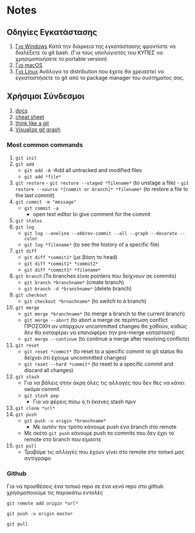# Notes

## Οδηγίες Εγκατάστασης

1. [Για Windows](https://git-scm.com/download/win)
    Κατά την διάρκεια της εγκατάστασης φροντίστε να διαλέξετε το git bash.
    (Για τους υπολογιστές του ΚΥΠΕΣ να χρησιμοποιήσετε το portable version)
2. [Για macOS](https://git-scm.com/download/mac)
3. [Για Linux](https://git-scm.com/download/linux)
    Ανάλογα το distribution που έχετε θα χρειαστεί να εγκαταστήσετε το git από το package manager του συστήματος σας.

## Χρήσιμοι Σύνδεσμοι

1. [docs](https://git-scm.com/doc)
2. [cheat sheet](https://www.freecodecamp.org/news/git-cheat-sheet/)
3. [think like a git](https://think-like-a-git.net/sections/about-this-site.html)
4. [Visualize git graph](https://git-school.github.io/visualizing-git/#free)

### Most common commands

1. `git init`
2. `git add`
    - `git add -A`
        -Add all untracked and modified files
    - `git add *file*`
3. `git restore`
        - `git restore --staged *filename*` (to unstage a file)
        - `git restore --source *[commit or branch]* *filename*` (to restore a file to the last commit)
4. `git commit -m "message"`
    - `git commit -a`
        - open text editor to give comment for the commit
5. `git status`
6. `git log`
    - `git log --oneline --abbrev-commit --all --graph --decorate --color`
    - `git log *filename*` (to see the history of a specific file)
7. `git diff`
    - `git diff *commit1*` (με βάση το head)
    - `git diff *commit1* *commit2*`
    - `git diff *commit1* *filename*`
8. `git branch` (Τα branches είναι pointers που δείχνουν σε commits)
    - `git branch *branchname*` (create branch)
    - `git branch -d *branchname*` (delete branch)
9. `git checkout`
    - `git checkout *brnachname*` (to switch to a branch)
10. `git merge`
    - `git merge *branchname*` (to merge a branch to the current branch)
    - `git merge --abort` (to abort a merge σε περίπτωση conflict ΠΡΟΣΟΧΗ αν υπάρχουν uncommitted changes θα χαθούν, καθώς δεν θα καταφέρει να επαναφέρει την pre-merge κατασταση)
    - `git merge --continue` (to continue a merge after resolving conflicts)
11. `git reset`
    - `git reset *commit*` (to reset to a specific commit το git status θα δείχνει ότι έχουμε uncommitted changes)
    - `git reset --hard *commit*` (to reset to a specific commit and discard all changes)
12. `git stash`
    - Για να βάλεις στην άκρη όλες τις αλλαγές που δεν θες να κάνει ακόμα commit
    - `git stash pop`
        - Για να φέρεις πίσω ό,τι έκανες stash πριν
13. `git clone *url*`
14. `git push`
    - `git push -u origin *branchname*`
        - Με αυτόν τον τρόπο κάνουμε push ένα branch στο remote
    - Με σκέτο `git push` κάνουμε push τα commits που δεν έχει το remote στο branch που είμαστε
15. `git pull`
    - Τραβάμε τις αλλαγές που έχουν γίνει στο remote στο τοπικό μας αντίγραφο

### Github

Για να προσθέσεις ένα τοπικό repo σε ένα κενό repo στο github χρησιμοποιούμε τις παρακάτω εντολές

`git remote add origin *url*`

`git push -u origin master`

`git pull`
